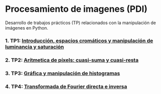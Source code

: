 # Procesamiento de imagenes (PDI)

Desarrollo de trabajos prácticos (TP) relacionados con la manipulación de imágenes en Python.

### 1. TP1: [Introducción, espacios cromáticos y manipulación de luminancia y saturación](https://github.com/Alejandro-ZZ/Image-Processing-UNS/tree/master/TP1)

### 2. TP2: [Arítmetica de píxels: cuasi-suma y cuasi-resta](https://github.com/Alejandro-ZZ/Image-Processing-UNS/tree/master/TP2)

### 3. TP3: [Gráfica y manipulación de histogramas](https://github.com/Alejandro-ZZ/Image-Processing-UNS/tree/master/TP3)

### 4. TP4: [Transformada de Fourier directa e inversa](https://github.com/Alejandro-ZZ/Image-Processing-UNS/tree/master/TP4)
